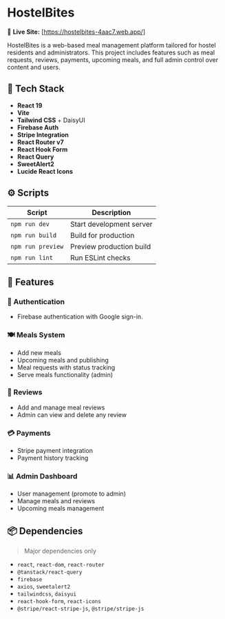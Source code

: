 # HostelBites

🎯 **Live Site:** [https://hostelbites-4aac7.web.app/]

HostelBites is a web-based meal management platform tailored for hostel residents and administrators. This project includes features such as meal requests, reviews, payments, upcoming meals, and full admin control over content and users.

## 🚀 Tech Stack

- **React 19**
- **Vite**
- **Tailwind CSS** + DaisyUI
- **Firebase Auth**
- **Stripe Integration**
- **React Router v7**
- **React Hook Form**
- **React Query**
- **SweetAlert2**
- **Lucide React Icons**




## ⚙️ Scripts

| Script         | Description                  |
|----------------|------------------------------|
| `npm run dev`  | Start development server     |
| `npm run build`| Build for production         |
| `npm run preview`| Preview production build |
| `npm run lint` | Run ESLint checks            |

## 🌟 Features

### 🔐 Authentication
- Firebase authentication with Google sign-in.

### 🍽 Meals System
- Add new meals
- Upcoming meals and publishing
- Meal requests with status tracking
- Serve meals functionality (admin)

### 💬 Reviews
- Add and manage meal reviews
- Admin can view and delete any review

### 💳 Payments
- Stripe payment integration
- Payment history tracking

### 📊 Admin Dashboard
- User management (promote to admin)
- Manage meals and reviews
- Upcoming meals management

## 📦 Dependencies

> Major dependencies only

- `react`, `react-dom`, `react-router`
- `@tanstack/react-query`
- `firebase`
- `axios`, `sweetalert2`
- `tailwindcss`, `daisyui`
- `react-hook-form`, `react-icons`
- `@stripe/react-stripe-js`, `@stripe/stripe-js`